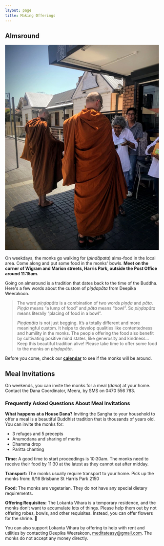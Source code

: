 ```yaml
---
layout: page
title: Making Offerings
---
```


## Almsround 

<img src="https://raw.githubusercontent.com/lokanta/lokanta.github.io/master/pindapata.jpg" class="half-right">


On weekdays, the monks go walking for (*pindāpata*) alms-food in the local area. Come along and put some food in the monks' bowls. **Meet on the corner of Wigram and Marion streets, Harris Park, outside the Post Office around 11:15am.**

Going on almsround is a tradition that dates back to the time of the Buddha. Here's a few words about the custom of *piṇḍapāta* from Deepika Weerakoon.

>The word *piṇḍapāta* is a combination of two words *piṇḍa* and *pāta*. *Piṇḍa* means “a lump of food” and *pāta* means “bowl”. So *piṇḍapāta* means literally “placing of food in a bowl”.
>
>*Piṇḍapāta* is not just begging. It’s a totally different and more meaningful custom. It helps to develop qualities like contentedness and humility in the monks. The people offering the food also benefit by cultivating positive mind states, like generosity and kindness... Keep this beautiful tradition alive! Please take time to offer some food to the monks on *piṇḍapāta*.
 
Before you come, check our [**calendar**](https://lokanta.github.io/happenings) to see if the monks will be around.  


## Meal Invitations

On weekends, you can invite the monks for a meal (*dana*) at your home. Contact the Dana Coordinator, Meera, by SMS on 0470 556 783.

### Frequently Asked Questions About Meal Invitations 

**What happens at a House Dana?**
Inviting the Sangha to your household to offer a meal is a beautiful Buddhist tradition that is thousands of years old. You can invite the monks for:

- 3 refuges and 5 precepts
- Anumodana and sharing of merits
- Dhamma drop
- Paritta chanting

**Time:**
A good time to start proceedings is 10:30am. The monks need to receive their food by 11:30 at the latest as they cannot eat after midday.


**Transport:**
The monks usually require transport to your home. Pick up the monks from: 6/16 Brisbane St Harris Park 2150

**Food:**
The monks are vegetarian. They do not have any special dietary requirements.

**Offering Requisites:**
The Lokanta Vihara is a temporary residence, and the monks don’t want to accumulate lots of things. Please help them out by not offering robes, bowls, and other requisites. Instead, you can offer flowers for the shrine. 💐

You can also support Lokanta Vihara by offering to help with rent and utilities by contacting Deepika Weerakoon, meditateasy@gmail.com. The monks do not accept any money directly.  





